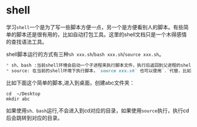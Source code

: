# shell
学习`shell`一个是为了写一些脚本方便一点，另一个是方便看别人的脚本。有些简单的脚本还是很有用的，比如自动打包工具。这里的shell文档只是一个木得感情的查找语法工具。

shell脚本运行的方式有三种`sh xxx.sh`/`bash xxx.sh`/`source xxx.sh`。
```markdown
* sh、bash :当前shell环境会启动一个子进程来执行脚本文件，执行后返回到父进程的shell环境
* source: 在当前的shell环境下执行脚本，`source xxx.sh` 也可以使用`.`代替，比如`. xxx.sh`
```

比如下面这个简单的脚本,进入到桌面，创建abc文件夹：
```shell
cd  ~/Desktop
mkdir abc
```
如果使用`sh、bash`运行,不会进入到cd对应的目录，如果使用`source`执行，执行cd后会跳转到对应的目录。
